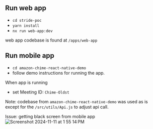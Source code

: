 ## Run web app
- `cd stride-poc`
- `yarn install`
- `nx run web-app:dev`

web app codebase is found at `/apps/web-app`


## Run mobile app
- `cd amazon-chime-react-native-demo`
- follow demo instructions for running the app.

When app is running
- set Meeting ID: `Chime-Oldst`

Note: codebase from `amazon-chime-react-native-demo` was used as is except for the `/src/utils/Api.js` to adjust api call.

Issue: getting black screen from mobile app
![Screenshot 2024-11-11 at 1 55 14 PM](https://github.com/user-attachments/assets/b4f419bc-41dc-4f05-a5b7-6c7829448d08)
